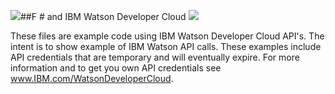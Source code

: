 ##F # and IBM Watson Developer Cloud
<img style="float: left" src="http://i.imgur.com/VLIpcPB.jpg">
<img style="float: center" src="http://www.ibm.com/solutions/images/C175270E70628U26/watson_300x300.jpg">

These files are example code using IBM Watson Developer Cloud API's.  The intent is to show example of IBM Watson API calls. These examples include API credentials that are temporary and will eventually expire. For more information and to get you own API credentials see <a href="http://www.IBM.com/WatsonDeveloperCloud?cm_mmc=pearl%20hacks" target="_blank">www.IBM.com/WatsonDeveloperCloud</a>.

